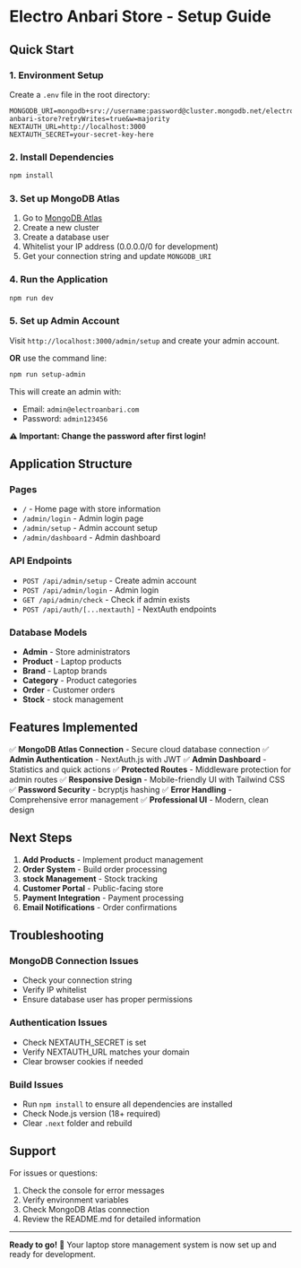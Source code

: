 # Electro Anbari Store - Setup Guide

## Quick Start

### 1. Environment Setup

Create a `.env` file in the root directory:

```env
MONGODB_URI=mongodb+srv://username:password@cluster.mongodb.net/electro-anbari-store?retryWrites=true&w=majority
NEXTAUTH_URL=http://localhost:3000
NEXTAUTH_SECRET=your-secret-key-here
```

### 2. Install Dependencies

```bash
npm install
```

### 3. Set up MongoDB Atlas

1. Go to [MongoDB Atlas](https://www.mongodb.com/atlas)
2. Create a new cluster
3. Create a database user
4. Whitelist your IP address (0.0.0.0/0 for development)
5. Get your connection string and update `MONGODB_URI`

### 4. Run the Application

```bash
npm run dev
```

### 5. Set up Admin Account

Visit `http://localhost:3000/admin/setup` and create your admin account.

**OR** use the command line:

```bash
npm run setup-admin
```

This will create an admin with:
- Email: `admin@electroanbari.com`
- Password: `admin123456`

**⚠️ Important: Change the password after first login!**

## Application Structure

### Pages
- `/` - Home page with store information
- `/admin/login` - Admin login page
- `/admin/setup` - Admin account setup
- `/admin/dashboard` - Admin dashboard

### API Endpoints
- `POST /api/admin/setup` - Create admin account
- `POST /api/admin/login` - Admin login
- `GET /api/admin/check` - Check if admin exists
- `POST /api/auth/[...nextauth]` - NextAuth endpoints

### Database Models
- **Admin** - Store administrators
- **Product** - Laptop products
- **Brand** - Laptop brands
- **Category** - Product categories
- **Order** - Customer orders
- **Stock** - stock management

## Features Implemented

✅ **MongoDB Atlas Connection** - Secure cloud database connection
✅ **Admin Authentication** - NextAuth.js with JWT
✅ **Admin Dashboard** - Statistics and quick actions
✅ **Protected Routes** - Middleware protection for admin routes
✅ **Responsive Design** - Mobile-friendly UI with Tailwind CSS
✅ **Password Security** - bcryptjs hashing
✅ **Error Handling** - Comprehensive error management
✅ **Professional UI** - Modern, clean design

## Next Steps

1. **Add Products** - Implement product management
2. **Order System** - Build order processing
3. **stock Management** - Stock tracking
4. **Customer Portal** - Public-facing store
5. **Payment Integration** - Payment processing
6. **Email Notifications** - Order confirmations

## Troubleshooting

### MongoDB Connection Issues
- Check your connection string
- Verify IP whitelist
- Ensure database user has proper permissions

### Authentication Issues
- Check NEXTAUTH_SECRET is set
- Verify NEXTAUTH_URL matches your domain
- Clear browser cookies if needed

### Build Issues
- Run `npm install` to ensure all dependencies are installed
- Check Node.js version (18+ required)
- Clear `.next` folder and rebuild

## Support

For issues or questions:
1. Check the console for error messages
2. Verify environment variables
3. Check MongoDB Atlas connection
4. Review the README.md for detailed information

---

**Ready to go!** 🚀 Your laptop store management system is now set up and ready for development.
